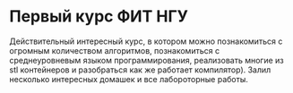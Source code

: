 # Первый курс ФИТ НГУ
Действительный интересный курс, в котором можно познакомиться с огромным количеством алгоритмов, познакомиться с среднеуровневым языком программирования, реализовать многие из stl контейнеров и разобраться как же работает компилятор). Залил несколько интересных домашек и все лабороторные работы.

